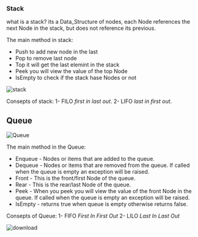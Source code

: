 
### Stack 
  what is a stack? 
        its a Data_Structure  of nodes, each Node references the next Node in the stack, but does not reference its previous.
        
  The  main method in stack:
  - Push to add new node in the last
  - Pop  to remove last node 
  - Top  it will get the last elemint in the stack 
  - Peek you will view the value of the top Node
  - IsEmpty to check if the stack hase Nodes or not 
 
 
 
  ![stack](https://user-images.githubusercontent.com/97829483/158559958-4cfc0d15-aee2-4cfe-a52b-349841a825e6.png)


Consepts of stack:
1- FILO _first in last out_.
2- LIFO _last in first out_.


## Queue 

![Queue](https://user-images.githubusercontent.com/97829483/158560660-b0ab69c1-ae46-4a46-a150-89c709be944e.png)

The main method in the Queue:
- Enqueue - Nodes or items that are added to the queue.
- Dequeue - Nodes or items that are removed from the queue. If called when the queue is empty an exception will be raised.
- Front - This is the front/first Node of the queue.
- Rear - This is the rear/last Node of the queue.
- Peek - When you peek you will view the value of the front Node in the queue. If called when the queue is empty an exception will be raised.
- IsEmpty - returns true when queue is empty otherwise returns false.

Consepts of Queue:
1- FIFO _First In First Out_
2- LILO _Last In Last Out_

![download](https://user-images.githubusercontent.com/97829483/158560802-a193bdbe-d29f-41c4-9dec-337a8a7193bf.png)

